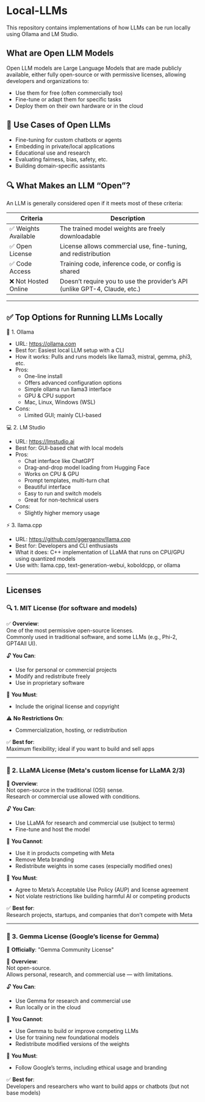 # Local-LLMs
This repository contains implementations of how LLMs can be run locally using Ollama and LM Studio.

## What are Open LLM Models
Open LLM models are Large Language Models that are made publicly available, either fully open-source or with permissive licenses, allowing developers and organizations to:

- Use them for free (often commercially too)
- Fine-tune or adapt them for specific tasks
- Deploy them on their own hardware or in the cloud

## 🧪 Use Cases of Open LLMs
- Fine-tuning for custom chatbots or agents
- Embedding in private/local applications
- Educational use and research
- Evaluating fairness, bias, safety, etc.
- Building domain-specific assistants

## 🔍 What Makes an LLM “Open”?
An LLM is generally considered open if it meets most of these criteria:

|Criteria                |	Description                                                             |
|------------------------|--------------------------------------------------------------------------|
|✅ Weights Available    |	The trained model weights are freely downloadable                         |
|✅ Open License |	License allows commercial use, fine-tuning, and redistribution |
|✅ Code Access |	Training code, inference code, or config is shared|
|❌ Not Hosted Online |	Doesn’t require you to use the provider’s API (unlike GPT-4, Claude, etc.) |

---

## ✅ Top Options for Running LLMs Locally
🧠 1. Ollama
- URL: https://ollama.com
- Best for: Easiest local LLM setup with a CLI
- How it works: Pulls and runs models like llama3, mistral, gemma, phi3, etc.
- Pros:
    - One-line install
    - Offers advanced configuration options
    - Simple ollama run llama3 interface
    - GPU & CPU support
    - Mac, Linux, Windows (WSL)
- Cons:
    - Limited GUI; mainly CLI-based

💻 2. LM Studio
- URL: https://lmstudio.ai
- Best for: GUI-based chat with local models
- Pros:
    - Chat interface like ChatGPT
    - Drag-and-drop model loading from Hugging Face
    - Works on CPU & GPU
    - Prompt templates, multi-turn chat
    - Beautiful interface
    - Easy to run and switch models
    - Great for non-technical users
- Cons:
    - Slightly higher memory usage

⚡ 3. llama.cpp
- URL: https://github.com/ggerganov/llama.cpp
- Best for: Developers and CLI enthusiasts
- What it does: C++ implementation of LLaMA that runs on CPU/GPU using quantized models
- Use with: llama.cpp, text-generation-webui, koboldcpp, or ollama

---

## Licenses

### 🔍 1. MIT License (for software and models)

✅ **Overview**:  
One of the most permissive open-source licenses.  
Commonly used in traditional software, and some LLMs (e.g., Phi-2, GPT4All UI).

🔓 **You Can**:
- Use for personal or commercial projects  
- Modify and redistribute freely  
- Use in proprietary software  

🚫 **You Must**:
- Include the original license and copyright  

⚠️ **No Restrictions On**:
- Commercialization, hosting, or redistribution  

✅ **Best for**:  
Maximum flexibility; ideal if you want to build and sell apps

---

### 🦙 2. LLaMA License (Meta's custom license for LLaMA 2/3)

🔐 **Overview**:  
Not open-source in the traditional (OSI) sense.  
Research or commercial use allowed with conditions.

🔓 **You Can**:
- Use LLaMA for research and commercial use (subject to terms)  
- Fine-tune and host the model  

🚫 **You Cannot**:
- Use it in products competing with Meta  
- Remove Meta branding  
- Redistribute weights in some cases (especially modified ones)  

📝 **You Must**:
- Agree to Meta’s Acceptable Use Policy (AUP) and license agreement  
- Not violate restrictions like building harmful AI or competing products  

✅ **Best for**:  
Research projects, startups, and companies that don’t compete with Meta

---

### 🧠 3. Gemma License (Google’s license for Gemma)

📜 **Officially**: "Gemma Community License"

🔐 **Overview**:  
Not open-source.  
Allows personal, research, and commercial use — with limitations.

🔓 **You Can**:
- Use Gemma for research and commercial use  
- Run locally or in the cloud  

🚫 **You Cannot**:
- Use Gemma to build or improve competing LLMs  
- Use for training new foundational models  
- Redistribute modified versions of the weights  

📝 **You Must**:
- Follow Google’s terms, including ethical usage and branding  

✅ **Best for**:  
Developers and researchers who want to build apps or chatbots (but not base models)

